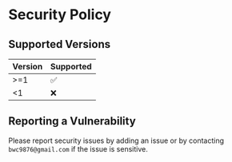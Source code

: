 # Security Policy

## Supported Versions

| Version | Supported          |
| ------- | ------------------ |
| >=1     | :white_check_mark: |
| <1      | :x:                |

## Reporting a Vulnerability

Please report security issues by adding an issue or by contacting `bwc9876@gmail.com` if the issue is sensitive.
